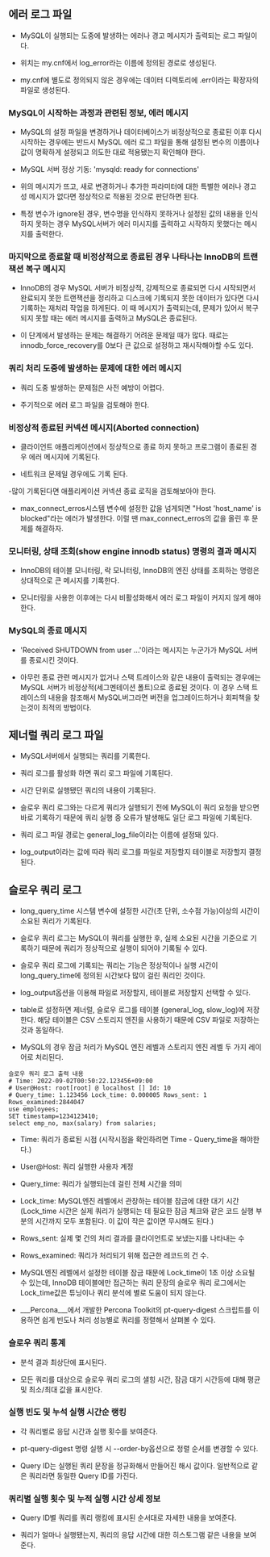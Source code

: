 ## 에러 로그 파일
- MySQL이 실행되는 도중에 발생하는 에러나 경고 메시지가 출력되는 로그 파일이다.

- 위치는 my.cnf에서 log_error라는 이름에 정의된 경로로 생성된다.

- my.cnf에 별도로 정의되지 않은 경우에는 데이터 디렉토리에 .err이라는 확장자의 파일로 생성된다.

### MySQL이 시작하는 과정과 관련된 정보, 에러 메시지
- MySQL의 설정 파일을 변경하거나 데이터베이스가 비정상적으로 종료된 이후 다시 시작하는 경우에는 반드시 MySQL 에러 로그 파일을 통해 설정된 변수의 이름이나 값이 명확하게 설정되고 의도한 대로 적용됐는지 확인해야 한다.

- MySQL 서버 정상 기동: 'mysqld: ready for connections'

- 위의 메시지가 뜨고, 새로 변경하거나 추가한 파라미터에 대한 특별한 에러나 경고성 메시지가 없다면 정상적으로 적용된 것으로 판단하면 된다.

- 특정 변수가 ignore된 경우, 변수명을 인식하지 못하거나 설정된 값의 내용을 인식하지 못하는 경우 MySQL서버가 에러 미시지를 출력하고 시작하지 못했다는 메시지를 출력한다.

### 마지막으로 종료할 때 비정상적으로 종료된 경우 나타나는 InnoDB의 트랜잭션 복구 메시지

- InnoDB의 경우 MySQL 서버가 비정상적, 강제적으로 종료되면 다시 시작되면서 완료되지 못한 트랜잭션을 정리하고 디스크에 기록되지 못한 데이터가 있다면 다시 기록하는 재처리 작업을 하게된다. 이 때 메시지가 출력되는데, 문제가 있어서 복구되지 못할 때는 에러 메시지를 출력하고 MySQL은 종료된다.

- 이 단계에서 발생하는 문제는 해결하기 어려운 문제일 때가 많다. 때로는 innodb_force_recovery를 0보다 큰 값으로 설정하고 재시작해야할 수도 있다.

### 쿼리 처리 도중에 발생하는 문제에 대한 에러 메시지

- 쿼리 도중 발생하는 문제점은 사전 예방이 어렵다.

- 주기적으로 에러 로그 파일을 검토해야 한다.

### 비정상적 종료된 커넥션 메시지(Aborted connection)
- 클라이언트 애플리케이션에서 정상적으로 종료 하지 못하고 프로그램이 종료된 경우 에러 메시지에 기록된다.

- 네트워크 문제일 경우에도 기록 된다.

-많이 기록된다면 애플리케이션 커넥션 종료 로직을 검토해보아야 한다.

- max_connect_erros시스템 변수에 설정한 값을 넘게되면 "Host 'host_name' is blocked"라는 에러가 발생한다. 이럴 땐 max_connect_erros의 값을 올린 후 문제를 해결하자.

### 모니터링, 상태 조회(show engine innodb status) 명령의 결과 메시지

- InnoDB의 테이블 모니터링, 락 모니터링, InnoDB의 엔진 상태를 조회하는 명령은 상대적으로 큰 메시지를 기록한다.

- 모니터링을 사용한 이후에는 다시 비활성화해서 에러 로그 파일이 커지지 않게 해야한다.

### MySQL의 종료 메시지

- 'Received SHUTDOWN from user ...'이라는 메시지는 누군가가 MySQL 서버를 종료시킨 것이다.

- 아무런 종료 관련 메시지가 없거나 스택 트레이스와 같은 내용이 출력되는 경우에는 MySQL 서버가 비정상적(세그멘테이션 폴트)으로 종료된 것이다. 이 경우 스택 트레이스의 내용을 참조해서 MySQL버그라면 버전을 업그레이드하거나 회피책을 찾는것이 최적의 방법이다.

## 제너럴 쿼리 로그 파일
- MySQL서버에서 실행되는 쿼리를 기록한다.

- 쿼리 로그를 활성화 하면 쿼리 로그 파일에 기록된다.

- 시간 단위로 실행됐던 쿼리의 내용이 기록된다.

- 슬로우 쿼리 로그와는 다르게 쿼리가 실행되기 전에 MySQL이 쿼리 요청을 받으면 바로 기록하기 때문에 쿼리 실행 중 오류가 발생해도 일단 로그 파일에 기록된다.

- 쿼리 로그 파일 경로는 general_log_file이라는 이름에 설정돼 있다.

- log_output이라는 값에 따라 쿼리 로그를 파일로 저장할지 테이블로 저장할지 결정된다.

## 슬로우 쿼리 로그
- long_query_time 시스템 변수에 설정한 시간(초 단위, 소수점 가능)이상의 시간이 소요된 쿼리가 기록된다.

- 슬로우 쿼리 로그는 MySQL이 쿼리를 실행한 후, 실제 소요된 시간을 기준으로 기록하기 때문에 쿼리가 정상적으로 실행이 되어야 기록될 수 있다.

- 슬로우 쿼리 로그에 기록되는 쿼리는 기능은 정상적이나 실행 시간이 long_query_time에 정의된 시간보다 많이 걸린 쿼리인 것이다.

- log_output옵션을 이용해 파일로 저장할지, 테이블로 저장할지 선택할 수 있다.

- table로 설정하면 제너럴, 슬로우 로그를 테이블 (general_log, slow_log)에 저장한다.
  해당 테이블은 CSV 스토리지 엔진을 사용하기 때문에 CSV 파일로 저장하는것과 동일하다.

- MySQL의 경우 잠금 처리가 MySQL 엔진 레벨과 스토리지 엔진 레벨 두 가지 레이어로 처리된다.
```
슬로우 쿼리 로그 출력 내용
# Time: 2022-09-02T00:50:22.123456+09:00
# User@Host: root[root] @ localhost [] Id: 10
# Query_time: 1.123456 Lock_time: 0.000005 Rows_sent: 1 Rows_examined:2844047
use employees;
SET timestamp=1234123410;
select emp_no, max(salary) from salaries;
```

- Time: 쿼리가 종료된 시점 (시작시점을 확인하려면 Time - Query_time을 해야한다.)

- User@Host: 쿼리 실행한 사용자 계정

- Query_time: 쿼리가 실행되는데 걸린 전체 시간을 의미

- Lock_time: MySQL엔진 레벨에서 관장하는 테이블 잠금에 대한 대기 시간(Lock_time 시간은 실제 쿼리가 실행되는 데 필요한 잠금 체크와 같은 코드 실행 부분의 시간까지 모두 포함된다. 이 값이 작은 값이면 무시해도 된다.)

- Rows_sent: 실제 몇 건의 처리 결과를 클라이언트로 보냈는지를 나타내는 수

- Rows_examined: 쿼리가 처리되기 위해 접근한 레코드의 건 수.

- MySQL엔진 레벨에서 설정한 테이블 잠금 때문에 Lock_time이 1초 이상 소요될 수 있는데, InnoDB 테이블에만 접근하는 쿼리 문장의 슬로우 쿼리 로그에서는 Lock_time값은 튜닝이나 쿼리 분석에 별로 도움이 되지 않는다.

- ___Percona___에서 개발한 Percona Toolkit의 pt-query-digest 스크립트를 이용하면 쉽게 빈도나 처리 성능별로 쿼리를 정렬해서 살펴볼 수 있다.

### 슬로우 쿼리 통계

- 분석 결과 최상단에 표시된다.

- 모든 쿼리를 대상으로 슬로우 쿼리 로그의 샐힝 시간, 잠금 대기 시간등에 대해 평균 및 최소/최대 값을 표시한다.

### 실행 빈도 및 누석 실행 시간순 랭킹

- 각 쿼리별로 응답 시간과 실행 횟수를 보여준다.

- pt-query-digest 명령 실행 시 --order-by옵션으로 정렬 순서를 변경할 수 있다.

- Query ID는 실행된 쿼리 문장을 정규화해서 만들어진 해시 값이다. 일반적으로 같은 쿼리라면 동일한 Query ID를 가진다.

### 쿼리별 실행 횟수 및 누적 실행 시간 상세 정보
- Query ID별 쿼리를 쿼리 랭킹에 표시된 순서대로 자세한 내용을 보여준다.

- 쿼리가 얼마나 실행됐는지, 쿼리의 응답 시간에 대한 히스토그램 같은 내용을 보여준다.
